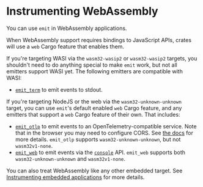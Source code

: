 # Instrumenting WebAssembly

You can use `emit` in WebAssembly applications.

When WebAssembly support requires bindings to JavaScript APIs, crates will use a `web` Cargo feature that enables them.

If you're targeting WASI via the `wasm32-wasip2` or `wasm32-wasip2` targets, you shouldn't need to do anything special to make `emit` work, but not all emitters support WASI yet. The following emitters are compatible with WASI:

- [`emit_term`](../emitting-events/console.md) to emit events to stdout.

If you're targeting NodeJS or the web via the `wasm32-unknown-unknown` target, you can use `emit`'s default enabled `web` Cargo feature, and any emitters that support a `web` Cargo feature of their own. That includes:

- [`emit_otlp`](../emitting-events/otlp.md) to emit events to an OpenTelemetry-compatible service. Note that in the browser you may need to configure CORS. See [the docs](https://docs.rs/emit_otlp/#webassembly) for more details. `emit_otlp` supports `wasm32-unknown-unknown`, but not `wasm32v1-none`.
- [`emit_web`](https://docs.rs/emit_web) to emit events via the [`console`](https://developer.mozilla.org/en-US/docs/Web/API/console) API. `emit_web` supports both `wasm32-unknown-unknown` and `wasm32v1-none`.

You can also treat WebAssembly like any other embedded target. See [Instrumenting embedded applications](./embedded.md) for more details.
